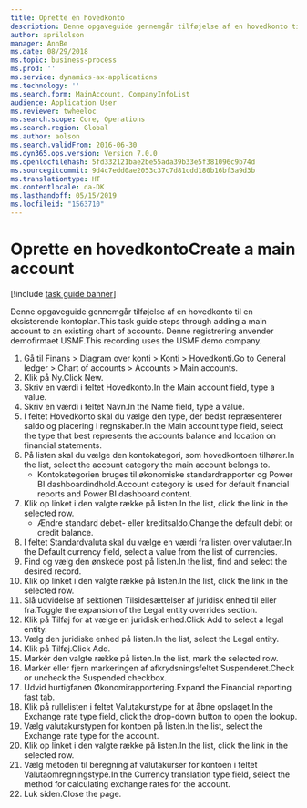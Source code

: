 ```yaml
---
title: Oprette en hovedkonto
description: Denne opgaveguide gennemgår tilføjelse af en hovedkonto til en eksisterende kontoplan.
author: aprilolson
manager: AnnBe
ms.date: 08/29/2018
ms.topic: business-process
ms.prod: ''
ms.service: dynamics-ax-applications
ms.technology: ''
ms.search.form: MainAccount, CompanyInfoList
audience: Application User
ms.reviewer: twheeloc
ms.search.scope: Core, Operations
ms.search.region: Global
ms.author: aolson
ms.search.validFrom: 2016-06-30
ms.dyn365.ops.version: Version 7.0.0
ms.openlocfilehash: 5fd332121bae2be55ada39b33e5f381096c9b74d
ms.sourcegitcommit: 9d4c7edd0ae2053c37c7d81cdd180b16bf3a9d3b
ms.translationtype: HT
ms.contentlocale: da-DK
ms.lasthandoff: 05/15/2019
ms.locfileid: "1563710"
---
```

# <a name="create-a-main-account"></a><span data-ttu-id="baa09-103">Oprette en hovedkonto</span><span class="sxs-lookup"><span data-stu-id="baa09-103">Create a main account</span></span>

[!include [task guide banner](../../includes/task-guide-banner.md)]

<span data-ttu-id="baa09-104">Denne opgaveguide gennemgår tilføjelse af en hovedkonto til en eksisterende kontoplan.</span><span class="sxs-lookup"><span data-stu-id="baa09-104">This task guide steps through adding a main account to an existing chart of accounts.</span></span> <span data-ttu-id="baa09-105">Denne registrering anvender demofirmaet USMF.</span><span class="sxs-lookup"><span data-stu-id="baa09-105">This recording uses the USMF demo company.</span></span>  

1. <span data-ttu-id="baa09-106">Gå til Finans > Diagram over konti > Konti > Hovedkonti.</span><span class="sxs-lookup"><span data-stu-id="baa09-106">Go to General ledger > Chart of accounts > Accounts > Main accounts.</span></span>
2. <span data-ttu-id="baa09-107">Klik på Ny.</span><span class="sxs-lookup"><span data-stu-id="baa09-107">Click New.</span></span>
3. <span data-ttu-id="baa09-108">Skriv en værdi i feltet Hovedkonto.</span><span class="sxs-lookup"><span data-stu-id="baa09-108">In the Main account field, type a value.</span></span>
4. <span data-ttu-id="baa09-109">Skriv en værdi i feltet Navn.</span><span class="sxs-lookup"><span data-stu-id="baa09-109">In the Name field, type a value.</span></span>
5. <span data-ttu-id="baa09-110">I feltet Hovedkonto skal du vælge den type, der bedst repræsenterer saldo og placering i regnskaber.</span><span class="sxs-lookup"><span data-stu-id="baa09-110">In the Main account type field, select the type that best represents the accounts balance and location on financial statements.</span></span>
6. <span data-ttu-id="baa09-111">På listen skal du vælge den kontokategori, som hovedkontoen tilhører.</span><span class="sxs-lookup"><span data-stu-id="baa09-111">In the list, select the account category the main account belongs to.</span></span>
    * <span data-ttu-id="baa09-112">Kontokategorien bruges til økonomiske standardrapporter og Power BI dashboardindhold.</span><span class="sxs-lookup"><span data-stu-id="baa09-112">Account category is used for default financial reports and Power BI dashboard content.</span></span>  
7. <span data-ttu-id="baa09-113">Klik op linket i den valgte række på listen.</span><span class="sxs-lookup"><span data-stu-id="baa09-113">In the list, click the link in the selected row.</span></span>
    * <span data-ttu-id="baa09-114">Ændre standard debet- eller kreditsaldo.</span><span class="sxs-lookup"><span data-stu-id="baa09-114">Change the default debit or credit balance.</span></span>  
8. <span data-ttu-id="baa09-115">I feltet Standardvaluta skal du vælge en værdi fra listen over valutaer.</span><span class="sxs-lookup"><span data-stu-id="baa09-115">In the Default currency field, select a value from the list of currencies.</span></span>
9. <span data-ttu-id="baa09-116">Find og vælg den ønskede post på listen.</span><span class="sxs-lookup"><span data-stu-id="baa09-116">In the list, find and select the desired record.</span></span>
10. <span data-ttu-id="baa09-117">Klik op linket i den valgte række på listen.</span><span class="sxs-lookup"><span data-stu-id="baa09-117">In the list, click the link in the selected row.</span></span>
11. <span data-ttu-id="baa09-118">Slå udvidelse af sektionen Tilsidesættelser af juridisk enhed til eller fra.</span><span class="sxs-lookup"><span data-stu-id="baa09-118">Toggle the expansion of the Legal entity overrides section.</span></span>
12. <span data-ttu-id="baa09-119">Klik på Tilføj for at vælge en juridisk enhed.</span><span class="sxs-lookup"><span data-stu-id="baa09-119">Click Add to select a legal entity.</span></span>
13. <span data-ttu-id="baa09-120">Vælg den juridiske enhed på listen.</span><span class="sxs-lookup"><span data-stu-id="baa09-120">In the list, select the Legal entity.</span></span>
14. <span data-ttu-id="baa09-121">Klik på Tilføj.</span><span class="sxs-lookup"><span data-stu-id="baa09-121">Click Add.</span></span>
15. <span data-ttu-id="baa09-122">Markér den valgte række på listen.</span><span class="sxs-lookup"><span data-stu-id="baa09-122">In the list, mark the selected row.</span></span>
16. <span data-ttu-id="baa09-123">Markér eller fjern markeringen af afkrydsningsfeltet Suspenderet.</span><span class="sxs-lookup"><span data-stu-id="baa09-123">Check or uncheck the Suspended checkbox.</span></span>
17. <span data-ttu-id="baa09-124">Udvid hurtigfanen Økonomirapportering.</span><span class="sxs-lookup"><span data-stu-id="baa09-124">Expand the Financial reporting fast tab.</span></span>
18. <span data-ttu-id="baa09-125">Klik på rullelisten i feltet Valutakurstype for at åbne opslaget.</span><span class="sxs-lookup"><span data-stu-id="baa09-125">In the Exchange rate type field, click the drop-down button to open the lookup.</span></span>
19. <span data-ttu-id="baa09-126">Vælg valutakurstypen for kontoen på listen.</span><span class="sxs-lookup"><span data-stu-id="baa09-126">In the list, select the Exchange rate type for the account.</span></span>
20. <span data-ttu-id="baa09-127">Klik op linket i den valgte række på listen.</span><span class="sxs-lookup"><span data-stu-id="baa09-127">In the list, click the link in the selected row.</span></span>
21. <span data-ttu-id="baa09-128">Vælg metoden til beregning af valutakurser for kontoen i feltet Valutaomregningstype.</span><span class="sxs-lookup"><span data-stu-id="baa09-128">In the Currency translation type field, select the method for calculating exchange rates for the account.</span></span>
22. <span data-ttu-id="baa09-129">Luk siden.</span><span class="sxs-lookup"><span data-stu-id="baa09-129">Close the page.</span></span>

